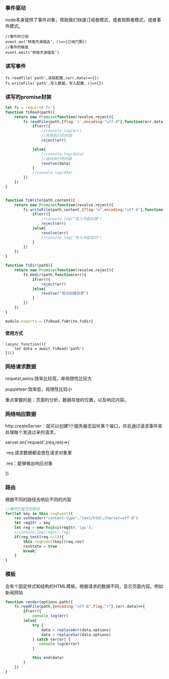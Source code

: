 

### 事件驱动

node本身提供了事件对象，帮助我们快速订阅者模式，或者观察者模式，或者事件模式。

```
//事件的订阅
event.on(‘林俊杰演唱会’，()=>{订阅门票})
//事件的触发
event.emit(‘林俊杰演唱会’)
```

### 读写事件

```
fs.readfile('path',读取配置,(err,data)=>{})
fs.writeFile('path',写入数据，写入配置，()=>{})
```

### 读写的promise封装

```javascript
let fs = require('fs')
function fsRead(path){
    return new Promise(function(resolve,reject){
        fs.readFile(path,{flag:'r',encoding:"utf-8"},function(err,data){
            if(err){
                //console.log(err)
                //失败执行的内容
                reject(err)

            }else{
                //console.log(data)
                //成功执行的内容
                resolve(data)
            }
            //console.log(456)
        })
    })
}


function fsWrite(path,content){
    return new Promise(function(resolve,reject){
        fs.writeFile(path,content,{flag:"a",encoding:"utf-8"},function(err){
            if(err){
                //console.log("写入内容出错")
                reject(err)
            }else{
                resolve(err)
                //console.log("写入内容成功")
            }
        })
    })
}

function fsDir(path){
    return new Promise(function(resolve,reject){
        fs.mkdir(path,function(err){
            if(err){
                reject(err)
            }else{
                resolve("成功创建目录")
            }
        })
    })
}

module.exports = {fsRead,fsWrite,fsDir}
```

#### 使用方式

```
(async function(){
	let data = await fsRead('path')
})()
```

### 网络请求数据

request,axios:效率比较高，单局限性比较大

puppeteer:效率低，局限性比较小

重点掌握的是：页面的分析，数据存放的位置，以及响应内容。

### 网络响应数据

http.createServer：就可以创建1个服务器去监听某个端口，并且通过请求事件来处理每个发送过来的请求。

server.on('request',(req,res)=>{

​	req:请求数据都会放在请求对象里

​	res：能够做出响应对象

})	

### 路由

根据不同的路径去响应不同的内容

```javascript
//循环匹配正则路径
for(let key in this.reqEvent){
    res.setHeader("content-type","text/html;charset=utf-8")
    let regStr = key
    let reg = new RegExp(regStr,'igs');
    //console.log(regStr,reg)
    if(reg.test(req.url)){
        this.reqEvent[key](req,res)
        resState = true
        break;
    }
}
```

### 模板

会有个固定样式和结构的HTML模板，根据请求的数据不同，显示页面内容。例如新闻网站

```javascript
function render(options,path){
    fs.readFile(path,{encoding:"utf-8",flag:"r"},(err,data)=>{
        if(err){
            console.log(err)
        }else{
            try {
                data = replaceArr(data,options)
                data = replaceVar(data,options)
            } catch (error) {
               console.log(error)     
            }

            this.end(data)
        }
    })
}
```









